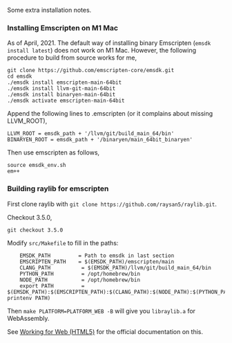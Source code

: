 Some extra installation notes.

### Installing Emscripten on M1 Mac

As of April, 2021. The default way of installing binary Emscripten (`emsdk install latest`) does not
work on M1 Mac. However, the following procedure to build from source works for me,

```
git clone https://github.com/emscripten-core/emsdk.git
cd emsdk
./emsdk install emscripten-main-64bit
./emsdk install llvm-git-main-64bit 
./emsdk install binaryen-main-64bit 
./emsdk activate emscripten-main-64bit
```

Append the following lines to .emscripten (or it complains about missing LLVM_ROOT),
```
LLVM_ROOT = emsdk_path + '/llvm/git/build_main_64/bin'
BINARYEN_ROOT = emsdk_path + '/binaryen/main_64bit_binaryen'
```

Then use emscripten as follows,
```
source emsdk_env.sh
em++
```

### Building raylib for emscripten

First clone raylib with `git clone https://github.com/raysan5/raylib.git`.

Checkout 3.5.0,
```
git checkout 3.5.0
```

Modify `src/Makefile` to fill in the paths:
```
    EMSDK_PATH         = Path to emsdk in last section
    EMSCRIPTEN_PATH    = $(EMSDK_PATH)/emscripten/main
    CLANG_PATH          = $(EMSDK_PATH)/llvm/git/build_main_64/bin
    PYTHON_PATH         = /opt/homebrew/bin
    NODE_PATH           = /opt/homebrew/bin
    export PATH         = $(EMSDK_PATH):$(EMSCRIPTEN_PATH):$(CLANG_PATH):$(NODE_PATH):$(PYTHON_PATH):$(shell printenv PATH)
```
Then `make PLATFORM=PLATFORM_WEB -B` will give you `libraylib.a` for WebAssembly.

See [Working for Web (HTML5)](https://github.com/raysan5/raylib/wiki/Working-for-Web-(HTML5)) for the official documentation on this.
